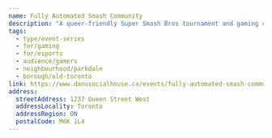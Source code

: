 ```yaml
---
name: Fully Automated Smash Community
description: "A queer-friendly Super Smash Bros tournament and gaming community welcoming all player levels. Regular events feature casual play, competitive tournaments with a $5 cash buy-in, and opportunities to meet fellow gamers in a social atmosphere."
tags:
  - type/event-series
  - for/gaming
  - for/esports
  - audience/gamers
  - neighbourhood/parkdale
  - borough/old-toronto
link: https://www.danusocialhouse.ca/events/fully-automated-smash-community
address:
  streetAddress: 1237 Queen Street West
  addressLocality: Toronto
  addressRegion: ON
  postalCode: M6K 1L4
---
```

